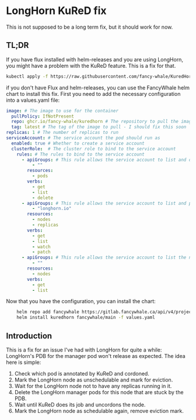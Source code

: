 # LongHorn KuReD fix

This is not supposed to be a long term fix, but it should work for now.

## TL;DR

If you have flux installed with helm-releases and you are using LongHorn, you might have a problem with the KuReD feature. This is a fix for that.

```bash
kubectl apply -f https://raw.githubusercontent.com/fancy-whale/KuredHorn/main/helmrelease.yaml
```

if you don't have Flux and helm-releases, you can use the FancyWhale helm chart to install this fix. First you need to add the necessary configuration into a values.yaml file:

```yaml
image: # The image to use for the container
  pullPolicy: IfNotPresent
  repo: ghcr.io/fancy-whale/kuredhorn # The repository to pull the image from
  tag: latest # The tag of the image to pull - I should fix this soon
replicas: 1 # The number of replicas to run
serviceAccount: # The service account the pod should run as
  enabled: true # Whether to create a service account
  clusterRole:  # The cluster role to bind to the service account
    rules: # The rules to bind to the service account
      - apiGroups: # This rule allows the service account to list and delete pods for deleting the longhorn manager pods
          - ""
        resources:
          - pods
        verbs:
          - get
          - list
          - delete
      - apiGroups: # This rule allows the service account to list and patch the longhorn nodes and replicas
          - "longhorn.io"
        resources:
          - nodes
          - replicas
        verbs:
          - get
          - list
          - watch
          - patch
      - apiGroups: # This rule allows the service account to list the nodes in the cluster - to check for the kured annotation
          - ""
        resources:
          - nodes
        verbs:
          - get
          - list
```

Now that you have the configuration, you can install the chart:

```bash
    helm repo add fancywhale https://gitlab.fancywhale.ca/api/v4/projects/104/packages/helm/stable
    helm install kuredhorn fancywhale/main -f values.yaml
```

## Introduction

This is a fix for an issue I've had with LongHorn for quite a while: LongHorn's PDB for the manager pod won't release as expected. The idea here is simple:

1. Check which pod is annotated by KuReD and cordoned.
2. Mark the LongHorn node as unschedulable and mark for eviction.
3. Wait for the LongHorn node not to have any replicas running in it.
4. Delete the LongHorn manager pods for this node that are stuck by the PDB.
5. Wait until KuReD does its job and uncordons the node.
6. Mark the LongHorn node as schedulable again, remove eviction mark.
